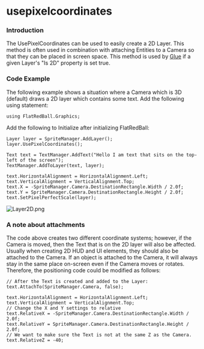 # usepixelcoordinates

### Introduction

The UsePixelCoordinates can be used to easily create a 2D Layer. This method is often used in combination with attaching Entities to a Camera so that they can be placed in screen space. This method is used by [Glue](../../../../../frb/docs/index.php) if a given Layer's "Is 2D" property is set true.

### Code Example

The following example shows a situation where a Camera which is 3D (default) draws a 2D layer which contains some text. Add the following using statement:

```
using FlatRedBall.Graphics;
```

Add the following to Initialize after initializing FlatRedBall:

```
Layer layer = SpriteManager.AddLayer();
layer.UsePixelCoordinates();

Text text = TextManager.AddText("Hello I am text that sits on the top-left of the screen");
TextManager.AddToLayer(text, layer);

text.HorizontalAlignment = HorizontalAlignment.Left;
text.VerticalAlignment = VerticalAlignment.Top;
text.X = -SpriteManager.Camera.DestinationRectangle.Width / 2.0f;
text.Y = SpriteManager.Camera.DestinationRectangle.Height / 2.0f;
text.SetPixelPerfectScale(layer);
```

![Layer2D.png](../../../../../media/migrated_media-Layer2D.png)

### A note about attachments

The code above creates two different coordinate systems; however, if the Camera is moved, then the Text that is on the 2D layer will also be affected. Usually when creating 2D HUD and UI elements, they should also be attached to the Camera. If an object is attached to the Camera, it will always stay in the same place on-screen even if the Camera moves or rotates. Therefore, the positioning code could be modified as follows:

```
// After the Text is created and added to the Layer:
text.AttachTo(SpriteManager.Camera, false);

text.HorizontalAlignment = HorizontalAlignment.Left;
text.VerticalAlignment = VerticalAlignment.Top;
// Change the X and Y settings to relative
text.RelativeX = -SpriteManager.Camera.DestinationRectangle.Width / 2.0f;
text.RelativeY = SpriteManager.Camera.DestinationRectangle.Height / 2.0f;
// We want to make sure the Text is not at the same Z as the Camera.
text.RelativeZ = -40;
```
